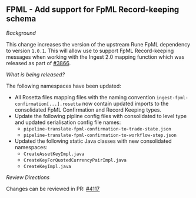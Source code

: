 ## FPML - Add support for FpML Record-keeping schema

*Background*

This change increases the version of the upstream Rune FpML dependency to version `1.0.1`. This will allow use to support FpML Record-keeping messages when working with the Ingest 2.0 mapping function which was released as part of [#3866](https://github.com/finos/common-domain-model/issues/3836).  

*What is being released?*

The following namespaces have been updated:

- All Rosetta files mapping files with the naming convention `ingest-fpml-confirmation[...].rosetta` now contain updated imports to the consolidated FpML Confirmation and Record Keeping types.
- Update the following pipline config files with consolidated to level type and updated serialisation config file names:
  - `pipeline-translate-fpml-confirmation-to-trade-state.json`
  - `pipeline-translate-fpml-confirmation-to-workflow-step.json`
- Updated the following static Java classes with new consolidated namespaces:
  - `CreateAssetKeyImpl.java`
  - `CreateKeyForQuotedCurrencyPairImpl.java`
  - `CreateKeyImpl.java`

*Review Directions*

Changes can be reviewed in PR: [#4117](https://github.com/finos/common-domain-model/pull/4117)